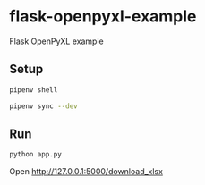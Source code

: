 # flask-openpyxl-example
Flask OpenPyXL example

## Setup

```bash
pipenv shell
```

```bash
pipenv sync --dev
```

## Run

```bash
python app.py
```

Open http://127.0.0.1:5000/download_xlsx
